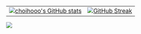 <table>
  <tr>
    <td>
      <a href="https://github.com/anuraghazra/github-readme-stats">
        <img src="https://github-readme-stats.vercel.app/api?username=choihooo" alt="choihooo's GitHub stats">
      </a>
    </td>
    <td>
      <a href="https://git.io/streak-stats">
        <img src="https://streak-stats.demolab.com?user=choihooo&locale=ko" alt="GitHub Streak">
      </a>
    </td>
  </tr>
</table>
<a href="https://github.com/devxb/gitanimals">
  <img src="https://render.gitanimals.org/farms/choihooo"/>
</a>
